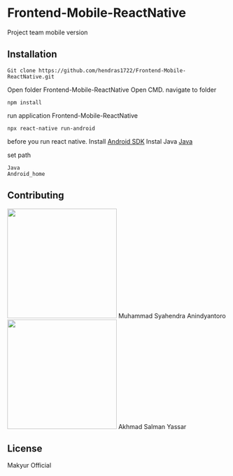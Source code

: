 # Frontend-Mobile-ReactNative

Project team mobile version 

## Installation

```
Git clone https://github.com/hendras1722/Frontend-Mobile-ReactNative.git
```

Open folder Frontend-Mobile-ReactNative Open CMD. navigate to folder
```
npm install
```
run application Frontend-Mobile-ReactNative
```
npx react-native run-android
```
before you run react native.
Install [Android SDK](https://developer.android.com/studio)
Instal Java [Java](https://www.java.com/en/download/)

set path
```
Java
Android_home
```

## Contributing
<img width="250" src="https://avatars1.githubusercontent.com/u/57746184?s=460&u=bfc9704fd2e0f0bdcc060e68bab55191658613c3&v=4"> 
Muhammad Syahendra Anindyantoro

<img width="250" src="https://avatars2.githubusercontent.com/u/42530153?s=460&u=c19e6356f39781ef5880eb77370e947fd6a6edb7&v=4"> 
Akhmad Salman Yassar


## License
Makyur Official
